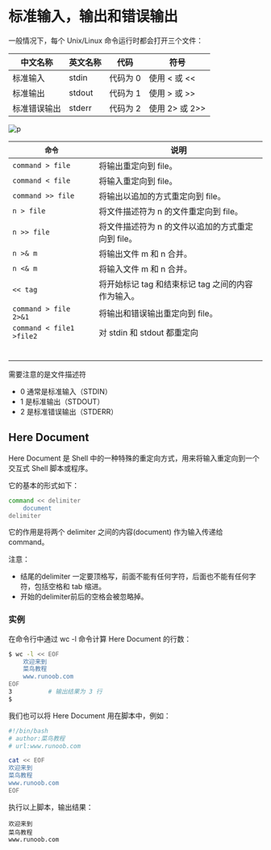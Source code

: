 # 标准输入，输出和错误输出

一般情况下，每个 Unix/Linux 命令运行时都会打开三个文件：

| 中文名称     | 英文名称 | 代码     | 符号           |
| ------------ | -------- | -------- | -------------- |
| 标准输入     | stdin    | 代码为 0 | 使用 < 或 <<   |
| 标准输出     | stdout   | 代码为 1 | 使用 > 或 >>   |
| 标准错误输出 | stderr   | 代码为 2 | 使用 2> 或 2>> |


![p](./pics/StdRedirect.png)



| `命令`                   | 说明                                               |
| ------------------------ | -------------------------------------------------- |
| `command > file`         | 将输出重定向到 file。                              |
| `command < file`         | 将输入重定向到 file。                              |
| `command >> file`        | 将输出以追加的方式重定向到 file。                  |
| `n > file`               | 将文件描述符为 n 的文件重定向到 file。             |
| `n >> file`              | 将文件描述符为 n 的文件以追加的方式重定向到 file。 |
| `n >& m`                 | 将输出文件 m 和 n 合并。                           |
| `n <& m`                 | 将输入文件 m 和 n 合并。                           |
| `<< tag`                 | 将开始标记 tag 和结束标记 tag 之间的内容作为输入。 |
| `command > file 2>&1`    | 将输出和错误输出重定向到 file。                    |
| `command < file1 >file2` | 对 stdin 和 stdout 都重定向                        |
|                          |                                                    |
|                          |                                                    |
|                          |                                                    |
|                          |                                                    |
|                          |                                                    |
|                          |                                                    |

需要注意的是文件描述符 
* 0 通常是标准输入（STDIN）
* 1 是标准输出（STDOUT）
* 2 是标准错误输出（STDERR）




## Here Document
Here Document 是 Shell 中的一种特殊的重定向方式，用来将输入重定向到一个交互式 Shell 脚本或程序。

它的基本的形式如下：
```sh
command << delimiter
    document
delimiter
```

它的作用是将两个 delimiter 之间的内容(document) 作为输入传递给 command。

注意：
* 结尾的delimiter 一定要顶格写，前面不能有任何字符，后面也不能有任何字符，包括空格和 tab 缩进。
* 开始的delimiter前后的空格会被忽略掉。


### 实例
在命令行中通过 wc -l 命令计算 Here Document 的行数：
```sh
$ wc -l << EOF
    欢迎来到
    菜鸟教程
    www.runoob.com
EOF
3          # 输出结果为 3 行
$
```

我们也可以将 Here Document 用在脚本中，例如：
```sh
#!/bin/bash
# author:菜鸟教程
# url:www.runoob.com

cat << EOF
欢迎来到
菜鸟教程
www.runoob.com
EOF
```


执行以上脚本，输出结果：
```
欢迎来到
菜鸟教程
www.runoob.com
```

